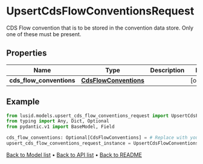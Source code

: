 # UpsertCdsFlowConventionsRequest

CDS Flow convention that is to be stored in the convention data store. Only one of these must be present.
## Properties
Name | Type | Description | Notes
------------ | ------------- | ------------- | -------------
**cds_flow_conventions** | [**CdsFlowConventions**](CdsFlowConventions.md) |  | [optional] 
## Example

```python
from lusid.models.upsert_cds_flow_conventions_request import UpsertCdsFlowConventionsRequest
from typing import Any, Dict, Optional
from pydantic.v1 import BaseModel, Field

cds_flow_conventions: Optional[CdsFlowConventions] = # Replace with your value
upsert_cds_flow_conventions_request_instance = UpsertCdsFlowConventionsRequest(cds_flow_conventions=cds_flow_conventions)

```

[Back to Model list](../README.md#documentation-for-models) &#8226; [Back to API list](../README.md#documentation-for-api-endpoints) &#8226; [Back to README](../README.md)

